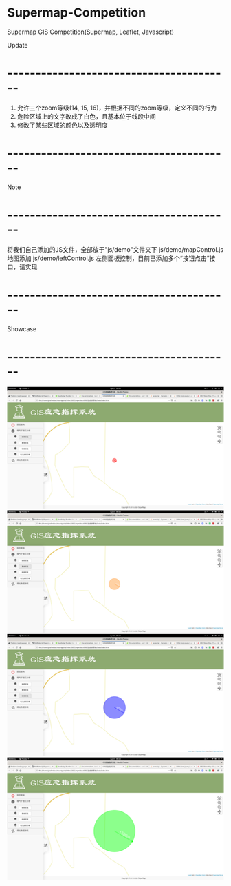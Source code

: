# Supermap-Competition
Supermap GIS Competition(Supermap, Leaflet, Javascript)

Update
# ----------------------------------------
1.  允许三个zoom等级(14, 15, 16)，并根据不同的zoom等级，定义不同的行为
2.  危险区域上的文字改成了白色，且基本位于线段中间
3.  修改了某些区域的颜色以及透明度
# ----------------------------------------

Note
# ----------------------------------------
将我们自己添加的JS文件，全部放于"js/demo"文件夹下
js/demo/mapControl.js   地图添加
js/demo/leftControl.js  左侧面板控制，目前已添加多个“按钮点击”接口，请实现
# ----------------------------------------

Showcase
# ----------------------------------------
![致死区域](https://github.com/RedMakeUp/Supermap-Competition/blob/master/Showcase/AreaDie.png)
![重伤区域](https://github.com/RedMakeUp/Supermap-Competition/blob/master/Showcase/AreaSevere.png)
![轻伤区域](https://github.com/RedMakeUp/Supermap-Competition/blob/master/Showcase/AreaMinor.png)
![吸入反应区域](https://github.com/RedMakeUp/Supermap-Competition/blob/master/Showcase/AreaInhalation.png)
